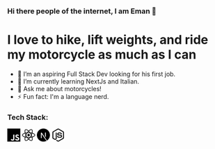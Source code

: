 ### Hi there people of the internet, I am Eman 👋

<h1>I love to hike, lift weights, and ride my motorcycle as much as I can </h1>
 
 - 🔭 I’m an aspiring Full Stack Dev looking for his first job.
 - 🌱 I’m currently learning NextJs and Italian.
 - 💬 Ask me about motorcycles!
 - ⚡ Fun fact: I'm a language nerd. 
 
 <div>
  <h3>Tech Stack: </h3>
  <img align="center" src="./images/javascript.svg" height="30px"/>
  <img align="center" src="./images/react.svg" height="30px"/>
  <img align="center" src="./images/nextdotjs.svg" height="30px"/>
  <img align="center" src="./images/nodedotjs.svg" height="30px"/>
 </div>
